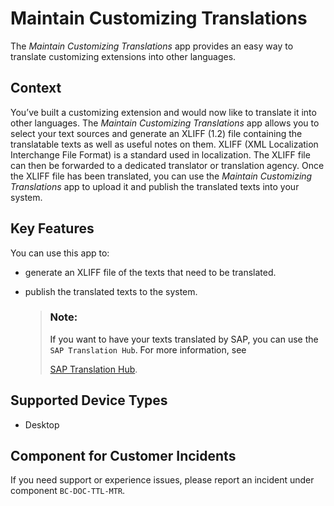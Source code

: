 <!-- loio136acbbe40e74b80906e2e486e49c747 -->

# Maintain Customizing Translations

The *Maintain Customizing Translations* app provides an easy way to translate customizing extensions into other languages.



<a name="loio136acbbe40e74b80906e2e486e49c747__section_twz_2jl_q5b"/>

## Context

You’ve built a customizing extension and would now like to translate it into other languages. The *Maintain Customizing Translations* app allows you to select your text sources and generate an XLIFF \(1.2\) file containing the translatable texts as well as useful notes on them. XLIFF \(XML Localization Interchange File Format\) is a standard used in localization. The XLIFF file can then be forwarded to a dedicated translator or translation agency. Once the XLIFF file has been translated, you can use the *Maintain Customizing Translations* app to upload it and publish the translated texts into your system.



<a name="loio136acbbe40e74b80906e2e486e49c747__section_hyy_jjl_q5b"/>

## Key Features

You can use this app to:

-   generate an XLIFF file of the texts that need to be translated.
-   publish the translated texts to the system.

    > ### Note:  
    > If you want to have your texts translated by SAP, you can use the `SAP Translation Hub`. For more information, see
    > 
    > [SAP Translation Hub](https://help.sap.com/docs/SAP_TRANSLATION_HUB/ed6ce7a29bdd42169f5f0d7868bce6eb/1b15cf69580449c0bd8525696c97b90d.html?version=Cloud).




<a name="loio136acbbe40e74b80906e2e486e49c747__section_hyr_nkl_q5b"/>

## Supported Device Types

-   Desktop




<a name="loio136acbbe40e74b80906e2e486e49c747__section_u51_qkl_q5b"/>

## Component for Customer Incidents

If you need support or experience issues, please report an incident under component `BC-DOC-TTL-MTR`.


